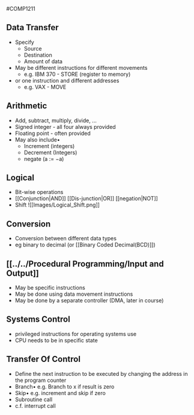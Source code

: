 #COMP1211 
## Data Transfer
- Specify
	- Source
	- Destination
	- Amount of data
- May be different instructions for different movements
	- e.g. IBM 370 - STORE (register to memory)
- or one instruction and different addresses
	- e.g. VAX - MOVE

## Arithmetic
- Add, subtract, multiply, divide, ...
- Signed integer - all four always provided
- Floating point - often provided
- May also include• 
	- Increment (integers)
	- Decrement (Integers) 
	- negate (a := −a)

## Logical
- Bit-wise operations
- [[Conjunction|AND]] [[Dis-junction|OR]] [[negation|NOT]]
- Shift
![[Images/Logical_Shift.png]]

## Conversion
- Conversion between different data types
- eg binary to decimal (or [[Binary Coded Decimal(BCD)]])

## [[../../Procedural Programming/Input and Output]]
- May be specific instructions
- May be done using data movement instructions
- May be done by a separate controller (DMA, later in course)

## Systems Control
- privileged instructions for operating systems use
- CPU needs to be in specific state

## Transfer Of Control
- Define the next instruction to be executed by changing the address in the program counter
- Branch• e.g. Branch to x if result is zero
- Skip• e.g. increment and skip if zero
- Subroutine call
- c.f. interrupt call
